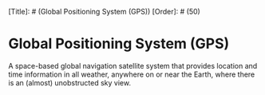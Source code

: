 [Title]: # (Global Positioning System (GPS))
[Order]: # (50)

# Global Positioning System (GPS)

A space-based global navigation satellite system that provides location and time information in all weather, anywhere on or near the Earth, where there is an (almost) unobstructed sky view.